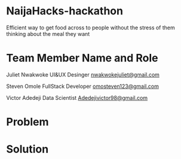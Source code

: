 # NaijaHacks-hackathon
Efficient way to get food across to people without the stress of them thinking about the meal they want 
# Team Member Name and Role

Juliet Nwakwoke      UI&UX Desinger  nwakwokejuliet@gmail.com

Steven Omole        FullStack Developer omosteven123@gmail.com

Victor Adedeji      Data Scientist  Adedejivictor98@gmail.com


# Problem



# Solution
